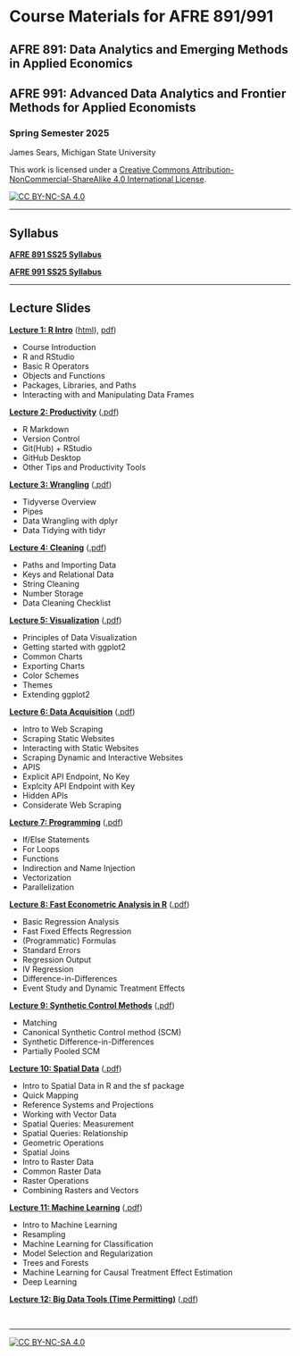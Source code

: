 # Course Materials for AFRE 891/991
## AFRE 891: Data Analytics and Emerging Methods in Applied Economics
## AFRE 991: Advanced Data Analytics and Frontier Methods for Applied Economists
### Spring Semester 2025

 James Sears, Michigan State University

This work is licensed under a
[Creative Commons Attribution-NonCommercial-ShareAlike 4.0 International License][cc-by-nc-sa].

[![CC BY-NC-SA 4.0][cc-by-nc-sa-image]][cc-by-nc-sa]

[cc-by-nc-sa]: http://creativecommons.org/licenses/by-nc-sa/4.0/
[cc-by-nc-sa-image]: https://licensebuttons.net/l/by-nc-sa/4.0/88x31.png
[cc-by-nc-sa-shield]: https://img.shields.io/badge/License-CC%20BY--NC--SA%204.0-lightgrey.svg

***
## Syllabus

[**AFRE 891 SS25 Syllabus**]()

[**AFRE 991 SS25 Syllabus**]()

***

 ## Lecture Slides


 [**Lecture 1: R Intro**](l)
 ([html]()), [pdf]())

 * Course Introduction
 * R and RStudio
 * Basic R Operators
 * Objects and Functions
 * Packages, Libraries, and Paths
 * Interacting with and Manipulating Data Frames


 [**Lecture 2: Productivity**]()
 ([.pdf]())

 * R Markdown
 * Version Control
 * Git(Hub) + RStudio
 * GitHub Desktop
 * Other Tips and Productivity Tools

 [**Lecture 3: Wrangling**]()
 ([.pdf]())

 * Tidyverse Overview
 * Pipes
 * Data Wrangling with dplyr
 * Data Tidying with tidyr

 [**Lecture 4: Cleaning**]()
 ([.pdf]())

 * Paths and Importing Data
 * Keys and Relational Data
 * String Cleaning
 * Number Storage
 * Data Cleaning Checklist

 [**Lecture 5: Visualization**]()
 ([.pdf]())

 * Principles of Data Visualization
 * Getting started with ggplot2
 * Common Charts
 * Exporting Charts
 * Color Schemes
 * Themes
 * Extending ggplot2

 [**Lecture 6: Data Acquisition**]()
 ([.pdf]())

 * Intro to Web Scraping
 * Scraping Static Websites
 * Interacting with Static Websites
 * Scraping Dynamic and Interactive Websites
 * APIS
 * Explicit API Endpoint, No Key
 * Explcity API Endpoint with Key
 * Hidden APIs
 * Considerate Web Scraping

 [**Lecture 7: Programming**]()
 ([.pdf]())

 * If/Else Statements
 * For Loops
 * Functions
 * Indirection and Name Injection
 * Vectorization
 * Parallelization

   
 [**Lecture 8: Fast Econometric Analysis in R**]()
 ([.pdf]())

 * Basic Regression Analysis
 * Fast Fixed Effects Regression
 * (Programmatic) Formulas
 * Standard Errors
 * Regression Output
 * IV Regression
 * Difference-in-Differences
 * Event Study and Dynamic Treatment Effects


 [**Lecture 9: Synthetic Control Methods**]()
 ([.pdf]())

 * Matching
 * Canonical Synthetic Control method (SCM)
 * Synthetic Difference-in-Differences
 * Partially Pooled SCM
   

 [**Lecture 10: Spatial Data**]()
 ([.pdf]())

 * Intro to Spatial Data in R and the sf package
 * Quick Mapping
 * Reference Systems and Projections
 * Working with Vector Data
  * Spatial Queries: Measurement
  * Spatial Queries: Relationship
  * Geometric Operations
  * Spatial Joins
 * Intro to Raster Data
 * Common Raster Data
 * Raster Operations
 * Combining Rasters and Vectors

 [**Lecture 11: Machine Learning**]()
 ([.pdf]())

 * Intro to Machine Learning
 * Resampling
 * Machine Learning for Classification
 * Model Selection and Regularization
 * Trees and Forests
 * Machine Learning for Causal Treatment Effect Estimation
 * Deep Learning


 [**Lecture 12: Big Data Tools (Time Permitting)**]()
 ([.pdf]())

<br>

***
 
[![CC BY-NC-SA 4.0][cc-by-nc-sa-shield]][cc-by-nc-sa]
